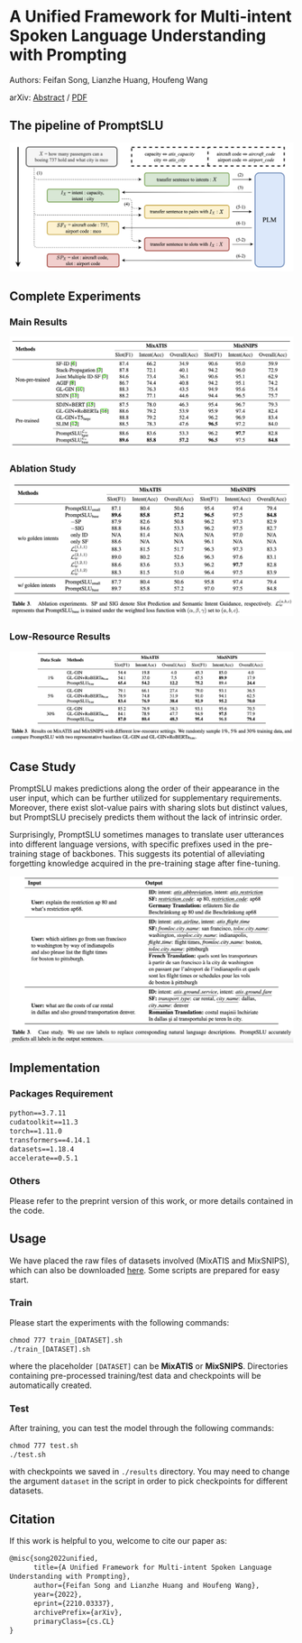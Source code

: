 # A Unified Framework for Multi-intent Spoken Language Understanding with Prompting
Authors: Feifan Song, Lianzhe Huang, Houfeng Wang

arXiv: [Abstract](https://arxiv.org/abs/2210.03337) / [PDF](https://arxiv.org/pdf/2210.03337.pdf)

## The pipeline of PromptSLU
<div align="center"><img src="./resources/pipeline.png" style="zoom:100%"></div>

## Complete Experiments
### Main Results
<div align="center"><img src="./resources/main.png" style="zoom:100%"></div>

### Ablation Study
<div align="center"><img src="./resources/full_ablation.png" style="zoom:100%"></div>

### Low-Resource Results
<div align="center"><img src="./resources/low_resource.png" style="zoom:100%"></div>

## Case Study
PromptSLU makes predictions along the order of their appearance in the user input, which can be further utilized for supplementary requirements. Moreover, there exist slot-value pairs with sharing slots but distinct values, but PromptSLU precisely predicts them without the lack of intrinsic order.

Surprisingly, PromptSLU sometimes manages to translate user utterances into different language versions, with specific prefixes used in the pre-training stage of backbones. This suggests its potential of alleviating forgetting knowledge acquired in the pre-training stage after fine-tuning.
<div align="center"><img src="./resources/cases.png" style="zoom:100%"></div>


## Implementation
### Packages Requirement
```
python==3.7.11
cudatoolkit==11.3
torch==1.11.0
transformers==4.14.1
datasets==1.18.4
accelerate==0.5.1
```

### Others
Please refer to the preprint version of this work, or more details contained in the code.

## Usage
We have placed the raw files of datasets involved (MixATIS and MixSNIPS), which can also be downloaded [here](https://github.com/yizhen20133868/GL-GIN/tree/master/data). Some scripts are prepared for easy start.

### Train
Please start the experiments with the following commands:
```
chmod 777 train_[DATASET].sh
./train_[DATASET].sh
```
where the placeholder `[DATASET]` can be **MixATIS** or **MixSNIPS**. Directories containing pre-processed training/test data and checkpoints will be automatically created.

### Test
After training, you can test the model through the following commands:
```
chmod 777 test.sh
./test.sh
```
with checkpoints we saved in `./results` directory. You may need to change the argument `dataset` in the script in order to pick checkpoints for different datasets.


## Citation
If this work is helpful to you, welcome to cite our paper as:
```
@misc{song2022unified,
      title={A Unified Framework for Multi-intent Spoken Language Understanding with Prompting}, 
      author={Feifan Song and Lianzhe Huang and Houfeng Wang},
      year={2022},
      eprint={2210.03337},
      archivePrefix={arXiv},
      primaryClass={cs.CL}
}
```

